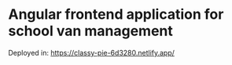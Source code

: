 # Angular frontend application for school van management

Deployed in: https://classy-pie-6d3280.netlify.app/
